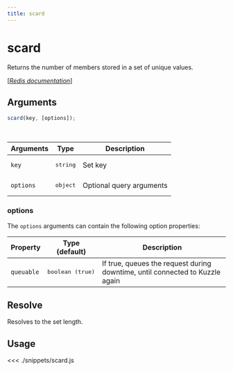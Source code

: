 ```yaml
---
title: scard
---
```


# scard

Returns the number of members stored in a set of unique values.

[[_Redis documentation_]](https://redis.io/commands/scard)

## Arguments

```js
scard(key, [options]);
```

<br/>

| Arguments | Type              | Description              |
| --------- | ----------------- | ------------------------ |
| `key`     | <pre>string</pre> | Set key                  |
| `options` | <pre>object</pre> | Optional query arguments |

### options

The `options` arguments can contain the following option properties:

| Property   | Type (default)            | Description                                                                  |
| ---------- | ------------------------- | ---------------------------------------------------------------------------- |
| `queuable` | <pre>boolean (true)</pre> | If true, queues the request during downtime, until connected to Kuzzle again |

## Resolve

Resolves to the set length.

## Usage

<<< ./snippets/scard.js
